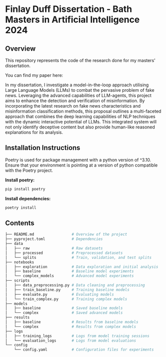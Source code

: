 # Finlay Duff Dissertation - Bath Masters in Artificial Intelligence 2024

## Overview
This repository represents the code of the research done for my masters' dissertation.

You can find my paper here: 

In my dissertation, I investigate a model-in-the-loop approach utilising Large Language Models (LLMs) to combat the pervasive problem of fake news. Leveraging the advanced capabilities of LLM-agents, this project aims to enhance the detection and verification of misinformation. By incorporating the latest research on fake news characteristics and misinformation classification methods, this proposal outlines a multi-faceted approach that combines the deep learning capabilities of NLP techniques with the dynamic interactive potential of LLMs. This integrated system will not only identify deceptive content but also provide human-like reasoned explanations for its analysis. 

## Installation Instructions
Poetry is used for package management with a python version of ^3.10. Ensure that your environment is pointing at a version of python compatible with the Poetry project. 

__Install poetry:__
```bash
pip install poetry
```

__Install dependencies:__
```bash
poetry install
```

## Contents
```bash
├── README.md                 # Overview of the project
├── pyproject.toml            # Dependencies
├── data
│   ├── raw                   # Raw datasets
│   ├── processed             # Preprocessed datasets
│   └── splits                # Train, validation, and test splits
├── notebooks
│   ├── exploration           # Data exploration and initial analysis
│   ├── baseline              # Baseline model experiments
│   └── complex_models        # Advanced model experiments
├── scripts
│   ├── data_preprocessing.py # Data cleaning and preprocessing
│   ├── train_baseline.py     # Training baseline models
│   ├── evaluate.py           # Evaluating models
│   └── train_complex.py      # Training complex models
├── models
│   ├── baseline              # Saved baseline models
│   └── complex               # Saved advanced models
├── results
│   ├── baseline              # Results from baseline models
│   └── complex               # Results from complex models
├── logs
│   ├── training_logs         # Logs from model training sessions
│   └── evaluation_logs       # Logs from model evaluations
└── config
    └── config.yaml           # Configuration files for experiments
```